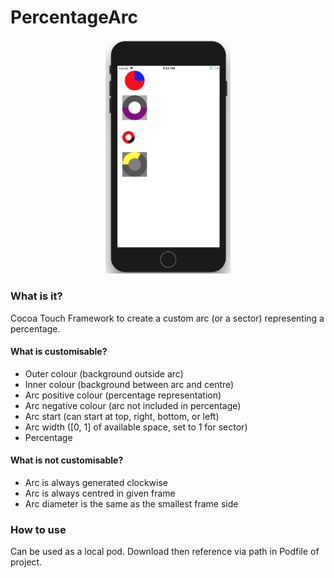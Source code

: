 # PercentageArc

<p align="center">
  <img src="./img/percentageArc.png" width="200"/>
</p>

### What is it?

Cocoa Touch Framework to create a custom arc (or a sector) representing a percentage.

#### What is customisable?

* Outer colour (background outside arc)
* Inner colour (background between arc and centre)
* Arc positive colour (percentage representation)
* Arc negative colour (arc not included in percentage)
* Arc start (can start at top, right, bottom, or left)
* Arc width ([0, 1] of available space, set to 1 for sector)
* Percentage

#### What is not customisable?

* Arc is always generated clockwise
* Arc is always centred in given frame
* Arc diameter is the same as the smallest frame side

### How to use

Can be used as a local pod.  Download then reference via path in Podfile of project.